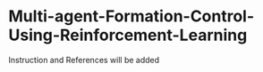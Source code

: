 # Multi-agent-Formation-Control-Using-Reinforcement-Learning
Instruction and References will be added
